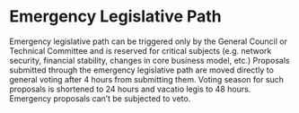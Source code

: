 # Emergency Legislative Path

Emergency legislative path can be triggered only by the General Council or Technical Committee and is reserved for critical subjects (e.g. network security, financial stability, changes in core business model, etc.) Proposals submitted through the emergency legislative path are moved directly to general voting after 4 hours from submitting them. Voting season for such proposals is shortened to 24 hours and vacatio legis to 48 hours. Emergency proposals can’t be subjected to veto.
